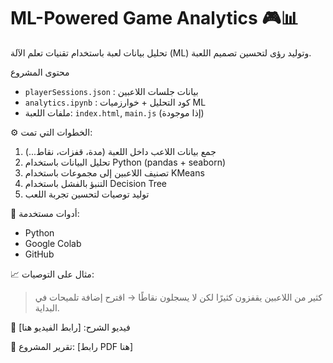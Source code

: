 # ML-Powered Game Analytics 🎮📊

تحليل بيانات لعبة باستخدام تقنيات تعلم الآلة (ML) وتوليد رؤى لتحسين تصميم اللعبة.

 محتوى المشروع

- `playerSessions.json` : بيانات جلسات اللاعبين
- `analytics.ipynb` : كود التحليل + خوارزميات ML
- ملفات اللعبة: `index.html`, `main.js` (إذا موجودة)

 ⚙️ الخطوات التي تمت:

1. جمع بيانات اللاعب داخل اللعبة (مدة، قفزات، نقاط...)
2. تحليل البيانات باستخدام Python (pandas + seaborn)
3. تصنيف اللاعبين إلى مجموعات باستخدام KMeans
4. التنبؤ بالفشل باستخدام Decision Tree
5. توليد توصيات لتحسين تجربة اللعب

 🧠 أدوات مستخدمة:

- Python
- Google Colab
- GitHub

 📈 مثال على التوصيات:
> كثير من اللاعبين يقفزون كثيرًا لكن لا يسجلون نقاطًا → اقترح إضافة تلميحات في البداية.

🎥 فيديو الشرح:
[رابط الفيديو هنا]

 📄 تقرير المشروع:
[رابط PDF هنا]

